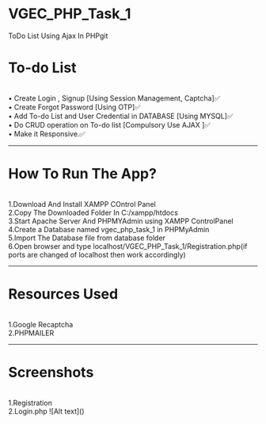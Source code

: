 # VGEC_PHP_Task_1
ToDo List Using Ajax In PHPgit<br>
<h1>To-do List</h1><br>
• Create Login , Signup [Using Session Management, Captcha]✅<br>
• Create Forgot Password [Using OTP]✅<br>
• Add To-do List and User Credential in DATABASE [Using MYSQL]✅<br>
• Do CRUD operation on To-do list [Compulsory Use AJAX ]✅<br>
• Make it Responsive.✅<br>
<hr>
<h1>How To Run The App?</h1><br>
1.Download And Install XAMPP COntrol Panel<br>
2.Copy The Downloaded Folder In C:/xampp/htdocs<br>
3.Start Apache Server And PHPMYAdmin using XAMPP ControlPanel<br>
4.Create a Database named vgec_php_task_1 in PHPMyAdmin <br>
5.Import The Database file from database folder<br>
6.Open browser and type localhost/VGEC_PHP_Task_1/Registration.php(if ports are changed of localhost then work accordingly)<br>
<hr>
<h1>Resources Used</h1><br>
1.Google Recaptcha <br>
2.PHPMAILER<br>
<hr>
<h1>Screenshots</h1><br>
1.Registration<br>
2.Login.php
![Alt text](<Screenshot 2024-02-24 174655.png>)

